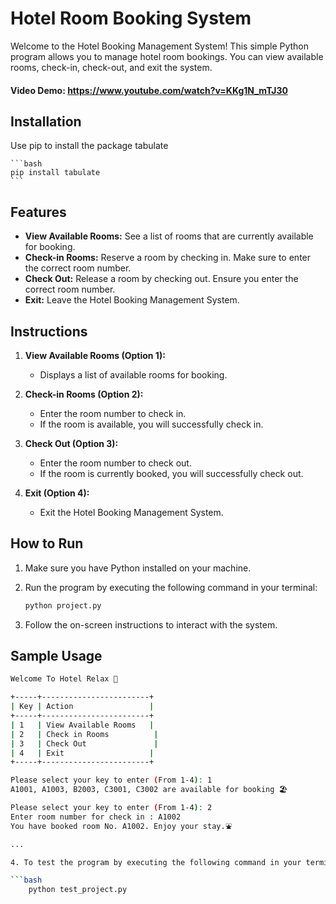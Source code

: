 # Hotel Room Booking System

Welcome to the Hotel Booking Management System! This simple Python program allows you to manage hotel room bookings. You can view available rooms, check-in, check-out, and exit the system.

#### Video Demo:  <https://www.youtube.com/watch?v=KKg1N_mTJ30>

## Installation
Use pip to install the package tabulate

    ```bash
    pip install tabulate
    ```

## Features

- **View Available Rooms:** See a list of rooms that are currently available for booking.
- **Check-in Rooms:** Reserve a room by checking in. Make sure to enter the correct room number.
- **Check Out:** Release a room by checking out. Ensure you enter the correct room number.
- **Exit:** Leave the Hotel Booking Management System.

## Instructions

1. **View Available Rooms (Option 1):**
   - Displays a list of available rooms for booking.

2. **Check-in Rooms (Option 2):**
   - Enter the room number to check in.
   - If the room is available, you will successfully check in.

3. **Check Out (Option 3):**
   - Enter the room number to check out.
   - If the room is currently booked, you will successfully check out.

4. **Exit (Option 4):**
   - Exit the Hotel Booking Management System.

## How to Run

1. Make sure you have Python installed on your machine.
2. Run the program by executing the following command in your terminal:

    ```bash
    python project.py
    ```

3. Follow the on-screen instructions to interact with the system.

## Sample Usage

```bash
Welcome To Hotel Relax 🏰

+-----+------------------------+
| Key | Action                 |
+-----+------------------------+
| 1   | View Available Rooms   |
| 2   | Check in Rooms          |
| 3   | Check Out               |
| 4   | Exit                   |
+-----+------------------------+

Please select your key to enter (From 1-4): 1
A1001, A1003, B2003, C3001, C3002 are available for booking 🏖️

Please select your key to enter (From 1-4): 2
Enter room number for check in : A1002
You have booked room No. A1002. Enjoy your stay.⛲

...

4. To test the program by executing the following command in your terminal:

```bash
    python test_project.py
```
